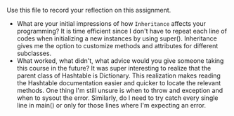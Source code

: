 Use this file to record your reflection on this assignment.

- What are your initial impressions of how `Inheritance` affects your programming?
It is time efficient since I don't have to repeat each line of codes when initializing a new instances by using super(). Inheritance gives me the option to customize methods and attributes for different subclasses. 
- What worked, what didn't, what advice would you give someone taking this course in the future?
It was super interesting to realize that the parent class of Hashtable is Dictionary. This realization makes reading the Hashtable documentation easier and quicker to locate the relevant methods.
One thing I'm still unsure is when to throw and exception and when to sysout the error. Similarly, do I need to try catch every single line in main() or only for those lines where I'm expecting an error. 
